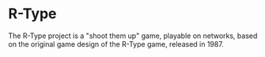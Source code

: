 # R-Type

The R-Type project is a "shoot them up" game, playable on networks, based on the original game design of the R-Type game, released in 1987.